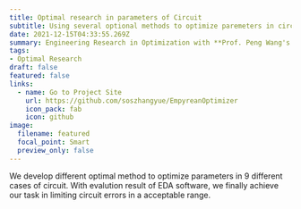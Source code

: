 ```yaml
---
title: Optimal research in parameters of Circuit
subtitle: Using several optional methods to optimize paremeters in circuit
date: 2021-12-15T04:33:55.269Z
summary: Engineering Research in Optimization with **Prof. Peng Wang's Team @BUAA**
tags:
- Optimal Research
draft: false
featured: false
links:
  - name: Go to Project Site
    url: https://github.com/soszhangyue/EmpyreanOptimizer
    icon_pack: fab
    icon: github
image:
  filename: featured
  focal_point: Smart
  preview_only: false
---
```

We develop different optimal method to optimize parameters in 9 different cases of circuit. With evalution result of EDA software, we finally achieve our task in limiting circuit errors in a acceptable range.
